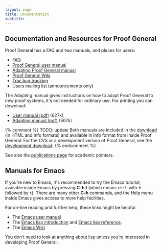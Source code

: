 ```yaml
---
layout: page
title: Documentation
subtitle:
---
```


## Documentation and Resources for Proof General

Proof General has a FAQ and two manuals, and places for users:

-   [FAQ](https://github.com/ProofGeneral/PG/blob/master/FAQ)
-   [Proof General user manual](http://proofgeneral.inf.ed.ac.uk/userman)
-   [Adapting Proof General manual](http://proofgeneral.inf.ed.ac.uk/adaptingman)
-   [Proof General Wiki](http://proofgeneral.inf.ed.ac.uk/wiki)
-   [Trac bug tracking](http://proofgeneral.inf.ed.ac.uk/trac)
-   [Users mailing list](http://proofgeneral.inf.ed.ac.uk/mailinglist) (announcements only)

The Adapting manual gives instructions on how to adapt Proof General to
new proof systems, it's not needed for ordinary use. For printing you
can download:

-   [User manual (pdf)](http://proofgeneral.inf.ed.ac.uk/releases/ProofGeneral/doc/ProofGeneral.pdf)
    (627k),
-   [Adapting manual (pdf)](http://proofgeneral.inf.ed.ac.uk/releases/ProofGeneral/doc/PG-adapting.pdf) (507k)

{% comment %} TODO: update
Both manuals are included in the [download](/download) (in HTML and Info
formats) and available in Info format from inside Proof General. For the
CVS or a development version of Proof General, see the [development download](devel).
{% endcomment %}

See also the [publications page](pubs) for academic pointers.

## Manuals for Emacs

If you're new to Emacs, it's recommended to try the Emacs tutorial,
available inside Emacs by pressing **C-h t** (which means
`ctrl`-with-`h` followed by `t`). There are many other **C-h** commands,
and the Help menu inside Emacs gives access to more help facilities.

For on-line reading and further help, these links might be helpful:

-   The [Emacs user manual](http://www.gnu.org/software/emacs/manual/)
-   The [Emacs lisp introduction](http://www.gnu.org/software/emacs/emacs-lisp-intro/)
    and [Emacs lisp reference](http://www.gnu.org/software/emacs/elisp-manual/).
-   The [Emacs Wiki](http://www.emacswiki.org)

You don't need to look at anything about lisp unless you're interested
in developing Proof General.
